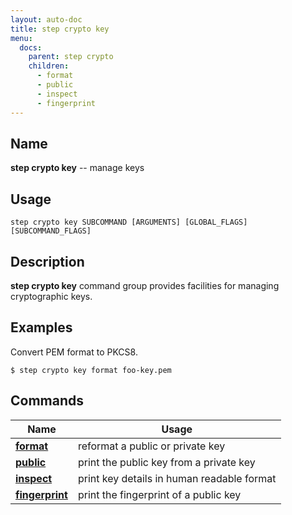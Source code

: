 ```yaml
---
layout: auto-doc
title: step crypto key
menu:
  docs:
    parent: step crypto
    children:
      - format
      - public
      - inspect
      - fingerprint
---
```


## Name
**step crypto key** -- manage keys

## Usage

```raw
step crypto key SUBCOMMAND [ARGUMENTS] [GLOBAL_FLAGS] [SUBCOMMAND_FLAGS]
```

## Description

**step crypto key** command group provides facilities for
managing cryptographic keys.

## Examples

Convert PEM format to PKCS8.
```shell
$ step crypto key format foo-key.pem
```


## Commands


| Name | Usage |
|---|---|
| **[format](format/)** | reformat a public or private key |
| **[public](public/)** | print the public key from a private key |
| **[inspect](inspect/)** | print key details in human readable format |
| **[fingerprint](fingerprint/)** | print the fingerprint of a public key |

